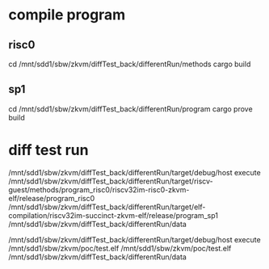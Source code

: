 # compile program
## risc0
cd /mnt/sdd1/sbw/zkvm/diffTest_back/differentRun/methods
cargo build

## sp1
cd /mnt/sdd1/sbw/zkvm/diffTest_back/differentRun/program
cargo prove build


<!-- 
risc0 program path: 
/mnt/sdd1/sbw/zkvm/diffTest_back/differentRun/target/riscv-guest/methods/program_risc0/riscv32im-risc0-zkvm-elf/release/program_risc0


sp1 program path: /mnt/sdd1/sbw/zkvm/diffTest_back/differentRun/target/elf-compilation/riscv32im-succinct-zkvm-elf/release/program_sp1

 -->

# diff test run
/mnt/sdd1/sbw/zkvm/diffTest_back/differentRun/target/debug/host execute /mnt/sdd1/sbw/zkvm/diffTest_back/differentRun/target/riscv-guest/methods/program_risc0/riscv32im-risc0-zkvm-elf/release/program_risc0 /mnt/sdd1/sbw/zkvm/diffTest_back/differentRun/target/elf-compilation/riscv32im-succinct-zkvm-elf/release/program_sp1 /mnt/sdd1/sbw/zkvm/diffTest_back/differentRun/data


/mnt/sdd1/sbw/zkvm/diffTest_back/differentRun/target/debug/host execute /mnt/sdd1/sbw/zkvm/poc/test.elf /mnt/sdd1/sbw/zkvm/poc/test.elf /mnt/sdd1/sbw/zkvm/diffTest_back/differentRun/data

